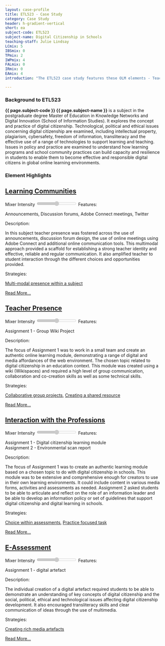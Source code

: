 ```yaml
---
layout: case-profile
title: ETL523 - Case Study
category: Case Study
header: h-gradient-vertical
short: ea
subject-code: ETL523
subject-name: Digital Citizenship in Schools
teaching-staff: Julie Lindsay
LCmix: 5
IBSmix: 0
TPmix: 2
IWPmix: 4
FALmix: 0
IRmix: 0
EAmix: 4
introduction: "The ETL523 case study features these OLM elements - Teacher Presence, E-Assessment, Learning Communities and Interaction with the Professions. These elements are not present in isolation from each other. A combination of elements provide multiple strategies for subject implementation and often overlap and interconnect. The case study showcases these elements and attempts to reveal how vital it is we understand how they may co-exist and work together to improve engagement and enhanced learning outcomes."

---
```


### Background to ETL523

**{{ page.subject-code }} {{ page.subject-name }}** is a subject in the postgraduate degree Master of Education in Knowledge Networks and Digital Innovation (School of Information Studies). It explores the concept and practice of digital citizenship. Technological, political and ethical issues concerning digital citizenship are examined, including intellectual property, plagiarism, cybersafety, freedom of information, transliteracy and the effective use of a range of technologies to support learning and teaching. Issues in policy and practice are examined to understand how learning programs and school community practices can build capacity and resilience in students to enable them to become effective and responsible digital citizens in global online learning environments.

### Element Highlights

<div class="u-release practice">
<div class="practice-item">
<h2><a class="post-link" href="ex-2-lc.html">Learning Communities</a></h2>
<label for="lc-range">Mixer Intensity</label>
<input
type="range"
name="lc-range"
min="-1"
max="5"
step="1"
value="{{ page.LCmix }}"
disabled="disabled">
<label>Features:</label>
<p>Announcements, Discussion forums, Adobe Connect meetings, Twitter</p>
<label>Description:</label>
<p>In this subject teacher presence was fostered across the use of announcements, discussion forum design, the use of online meetings using Adobe Connect and additional online communication tools.  This multimodal approach provided a scaffold for establishing a strong teacher identity and effective, reliable and regular communication. It also amplified teacher to student interaction through the different choices and opportunities provided.</p>
<label>Strategies:</label>
<p><a href="#">Multi-modal presence within a subject</a></p>
<a href="#" class="button u-full-width flex-bottom">Read More...</a>
</div>

<div class="practice-item">
<h2><a class="post-link" href="ex-1-tp.html">Teacher Presence</a></h2>
<label for="lc-range">Mixer Intensity</label>
<input
type="range"
name="tp-range"
min="-1"
max="5"
step="1"
value="{{ page.TPmix }}"
disabled="disabled">
<label>Features:</label>
<p>Assignment 1 - Group Wiki Project</p>
<label>Description:</label>
<p>The focus of Assignment 1 was to work in a small team and create an authentic online learning module, demonstrating a range of digital and media affordances of the web environment. The chosen topic related to digital citizenship in an education context. This module was created using a wiki (Wikispaces) and required a high level of group communication, collaboration and co-creation skills as well as some technical skills. </p>
<label>Strategies:</label>
<p><a href="#">Collaborative group projects</a>, <a href="#">Creating a shared resource</a></p>
<a href="#" class="button u-full-width flex-bottom">Read More...</a>
</div>

<div class="practice-item">
<h2><a class="post-link" href="ex-1-tp.html">Interaction with the Professions</a></h2>
<label for="iwp-range">Mixer Intensity</label>
<input
type="range"
name="iwp-range"
min="-1"
max="5"
step="1"
value="{{ page.IWPmix }}"
disabled="disabled">
<label>Features:</label>
<p>Assignment 1 - Digital citizenship learning module<br>Assignment 2 - Environmental scan report</p>
<label>Description:</label>
<p>The focus of Assignment 1 was to create an authentic learning module based on a chosen topic to do with digital citizenship in schools. This module was to be extensive and comprehensive enough for creators to use in their own learning environments. It could include content in various media forms, activities and assessments as needed. Assignment 2 asked students to be able to articulate and reflect on the role of an information leader and be able to develop an information policy or set of guidelines that support digital citizenship and digital learning in schools.</p>
<label>Strategies:</label>
<p><a href="#">Choice within assessments</a>, <a href="#">Practice focused task</a></p>
<a href="#" class="button u-full-width flex-bottom">Read More...</a>
</div>

<div class="practice-item">
<h2><a class="post-link" href="ex-1-tp.html">E-Assessment</a></h2>
<label for="ea-range">Mixer Intensity</label>
<input
type="range"
name="ea-range"
min="-1"
max="5"
step="1"
value="{{ page.IEAmix }}"
disabled="disabled">
<label>Features:</label>
<p>Assignment 1 - digital artefact</p>
<label>Description:</label>
<p>The individual creation of a digital artefact required students to be able to demonstrate an understanding of key concepts of digital citizenship and the social, political, ethical and technological issues affecting digital citizenship development. It also encouraged transliteracy skills and clear communication of ideas through the use of multimedia. </p>
<label>Strategies:</label>
<p><a href="#">Creating rich media artefacts</a></p>
<a href="#" class="button u-full-width flex-bottom">Read More...</a>
</div>

</div>

<script src='http://cdnjs.cloudflare.com/ajax/libs/jquery/2.1.3/jquery.min.js'></script>
<script src='http://andreruffert.github.io/rangeslider.js/assets/rangeslider.js/dist/rangeslider.min.js'></script>
<script src='http://cdnjs.cloudflare.com/ajax/libs/underscore.js/1.8.2/underscore-min.js'></script>

<script src="{{ site.baseurl}}/js/ranger.js"></script>
